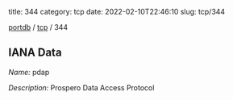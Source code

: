 title: 344
category: tcp
date: 2022-02-10T22:46:10
slug: tcp/344

[portdb](/) / [tcp](/category/tcp.html) / 344


## IANA Data

_Name:_ pdap

_Description:_ Prospero Data Access Protocol

